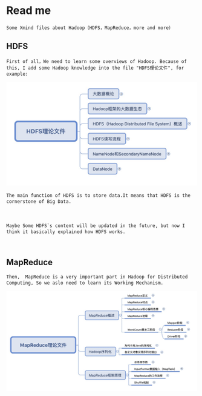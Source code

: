 # Read me		



    Some Xmind files about Hadoop（HDFS，MapReduce，more and more）



## HDFS

    First of all，We need to learn some overviews of Hadoop. Because of this, I add some Hadoop knowledge into the file "HDFS理论文件", for example:



![HDFS](README.assets/HDFS.png)



    The main function of HDFS is to store data.It means that HDFS is the cornerstone of Big Data.



    Maybe Some HDFS`s content will be updated in the future, but now I think it basically explained how HDFS works.

​		

## MapReduce

    Then,  MapReduce is a very important part in Hadoop for Distributed Computing, So we aslo need to learn its Working Mechanism.



![MR](README.assets/MR.png)

